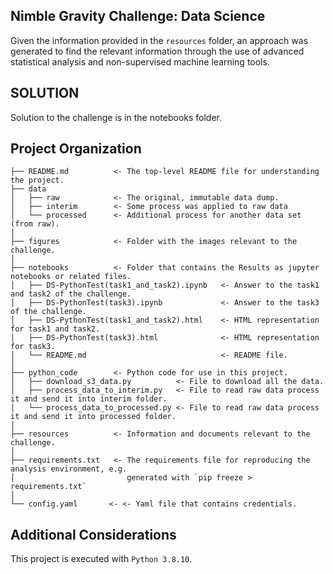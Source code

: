 Nimble Gravity Challenge: Data Science
--------------
Given the information provided in the `resources` folder, an approach was generated to find the relevant information
through the use of advanced statistical analysis and non-supervised machine learning tools. 

SOLUTION
--------------
Solution to the challenge is in the notebooks folder.

Project Organization
------------

    ├── README.md          <- The top-level README file for understanding the project.
    ├── data
    │   ├── raw            <- The original, immutable data dump.
    │   ├── interim        <- Some process was applied to raw data
    │   └── processed      <- Additional process for another data set (from raw).
    │
    ├── figures            <- Folder with the images relevant to the challenge.
    │
    ├── notebooks          <- Folder that contains the Results as jupyter notebooks or related files.
    │   ├── DS-PythonTest(task1_and_task2).ipynb   <- Answer to the task1 and task2 of the challenge.
    │   ├── DS-PythonTest(task3).ipynb             <- Answer to the task3 of the challenge.
    │   ├── DS-PythonTest(task1_and_task2).html    <- HTML representation for task1 and task2.
    │   ├── DS-PythonTest(task3).html              <- HTML representation for task3.
    │   └── README.md                              <- README file.
    │
    ├── python_code        <- Python code for use in this project.
    │   ├── download_s3_data.py          <- File to download all the data.
    │   ├── process_data_to_interim.py   <- File to read raw data process it and send it into interim folder.
    │   └── process_data_to_processed.py <- File to read raw data process it and send it into processed folder.
    │
    ├── resources          <- Information and documents relevant to the challenge.
    │
    ├── requirements.txt   <- The requirements file for reproducing the analysis environment, e.g.
    │                         generated with `pip freeze > requirements.txt`
    │
    └── config.yaml       <- <- Yaml file that contains credentials. 

Additional Considerations
------------

This project is executed with `Python 3.8.10`. 